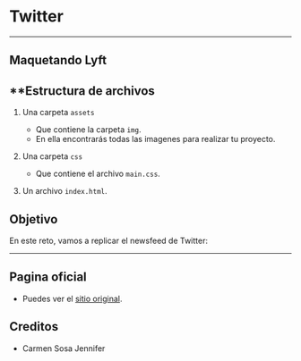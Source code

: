 # **Twitter**

***
## Maquetando Lyft
## **Estructura de archivos
1. Una carpeta `assets`    
     + Que contiene la carpeta `img`.
     + En ella encontrarás todas las  imagenes para realizar tu proyecto.
2. Una carpeta `css`
     + Que  contiene el archivo `main.css`.

4. Un archivo `index.html`.

## **Objetivo**

En este reto, vamos a replicar el newsfeed de Twitter:

***
## Pagina oficial
* Puedes ver el [sitio original](https://twitter.com/?lang=es).

## Creditos
* Carmen Sosa Jennifer
